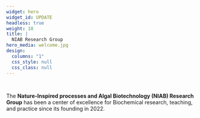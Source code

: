 ```yaml
---
widget: hero
widget_id: UPDATE
headless: true
weight: 10
title: |
  NIAB Research Group
hero_media: welcome.jpg
design:
  columns: "1"
  css_style: null
  css_class: null
---
```

<br>

The **Nature-Inspired processes and Algal Biotechnology (NIAB) Research Group** has been a center of excellence for Biochemical research, teaching, and practice since its founding in 2022.